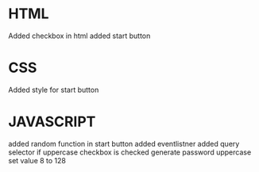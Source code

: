 # HTML
Added checkbox in html
added start button

# CSS
Added style for start button

# JAVASCRIPT
added random function
in start button added eventlistner
added query selector if uppercase checkbox is checked generate password uppercase
set value 8 to 128

